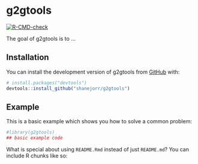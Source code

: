 
<!-- README.md is generated from README.Rmd. Please edit that file -->

# g2gtools

<!-- badges: start -->

[![R-CMD-check](https://github.com/shanejorr/g2gtools/actions/workflows/R-CMD-check.yaml/badge.svg)](https://github.com/shanejorr/g2gtools/actions/workflows/R-CMD-check.yaml)
<!-- badges: end -->

The goal of g2gtools is to …

## Installation

You can install the development version of g2gtools from
[GitHub](https://github.com/) with:

``` r
# install.packages("devtools")
devtools::install_github("shanejorr/g2gtools")
```

## Example

This is a basic example which shows you how to solve a common problem:

``` r
#library(g2gtools)
## basic example code
```

What is special about using `README.Rmd` instead of just `README.md`?
You can include R chunks like so:
